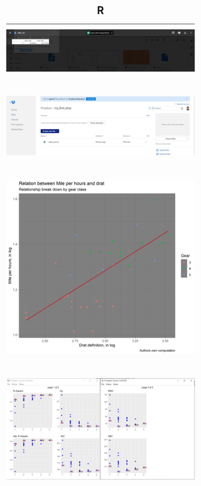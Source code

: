 # <div align="center">R

---

<p align="center"><img src="https://github.com/ankur715/R/blob/master/processing/plots/drive_R_processing.JPG"></p>
<br/><br/>
<p align="center"><img src="https://github.com/ankur715/R/blob/master/processing/plots/dropbox_R_processing.JPG"></p>
<br/><br/>
<p align="center"><img src="https://github.com/ankur715/R/blob/master/processing/plots/my_fantastic_plot.png"></p>
<br/><br/>
<p align="center"><img src="https://github.com/ankur715/R/blob/master/processing/plots/ols.JPG"></p>
